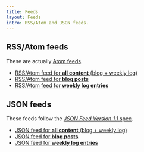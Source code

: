 ```yaml
---
title: Feeds
layout: Feeds
intro: RSS/Atom and JSON feeds.
---
```


## RSS/Atom feeds

These are actually
[Atom feeds](<https://en.wikipedia.org/wiki/Atom_(Web_standard)> '"Atom (Web Standard)" on Wikipedia').

- [RSS/Atom feed for **all content** (blog + weekly log)](/feeds/all.xml)
- [RSS/Atom feed for **blog posts**](/feeds/blog.xml)
- [RSS/Atom feed for **weekly log entries**](/feeds/weekly-log.xml)

## JSON feeds

These feeds follow the
[_JSON Feed Version 1.1_ spec](https://jsonfeed.org/version/1.1).

- [JSON feed for **all content** (blog + weekly log)](/feeds/all.json)
- [JSON feed for **blog posts**](/feeds/blog.json)
- [JSON feed for **weekly log entries**](/feeds/weekly-log.json)
